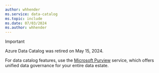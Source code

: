 ```yaml
---
author: whhender
ms.service: data-catalog
ms.topic: include
ms.date: 07/03/2024
ms.author: whhender
---
```

> [!IMPORTANT]
> Azure Data Catalog was retired on May 15, 2024.
>
> For data catalog features, use the [Microsoft Purview](/purview/free-version) service, which offers unified data governance for your entire data estate.

